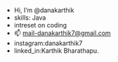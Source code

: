 - Hi, I’m @danakarthik
- skills: Java
- intreset on coding
- 📫 mail-danakarthik7@gmail.com
- instagram:danakarthik7
- linked_in:Karthik Bharathapu.


